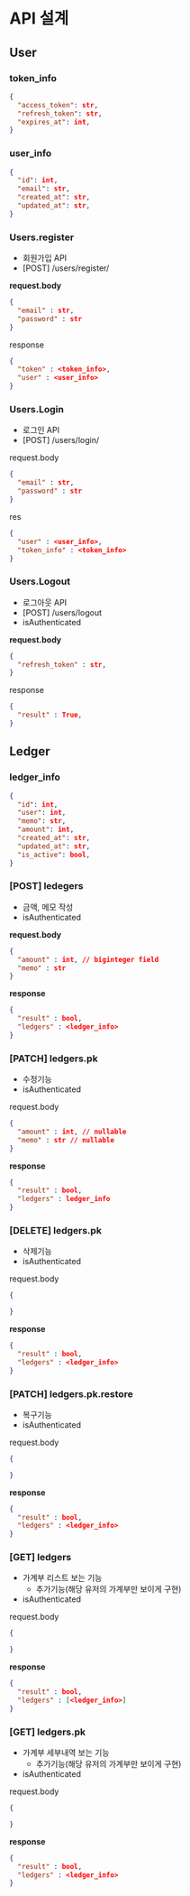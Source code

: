 # API 설계

## User

### token_info

```json
{
  "access_token": str,
  "refresh_token": str,
  "expires_at": int,
}
```

### user_info

```json
{
  "id": int,
  "email": str,
  "created_at": str,
  "updated_at": str,
}
```

### Users.register

- 회원가입 API
- [POST] /users/register/

**request.body**

```json
{  
  "email" : str,
  "password" : str
}
```

response

```json
{
  "token" : <token_info>,
  "user" : <user_info>
}
```

### Users.Login

- 로그인 API
- [POST] /users/login/

request.body

```json
{
  "email" : str,
  "password" : str
}
```

res

```json
{
  "user" : <user_info>,
  "token_info" : <token_info>
}
```

### Users.Logout

- 로그아웃 API
- [POST] /users/logout
- isAuthenticated

**request.body**

```json
{
  "refresh_token" : str,
}
```

response

```json
{
  "result" : True,
}
```

## Ledger

### ledger_info

```json
{
  "id": int,
  "user": int,
  "memo": str,
  "amount": int,
  "created_at": str,
  "updated_at": str,
  "is_active": bool,
}
```

### [POST] ledegers

- 금액, 메모 작성
- isAuthenticated

**request.body**

```json
{
  "amount" : int, // biginteger field
  "memo" : str
}
```

**response**

```json
{
  "result" : bool,
  "ledgers" : <ledger_info>
}
```

### [PATCH] ledgers.pk

- 수정기능
- isAuthenticated

request.body

```json
{
  "amount" : int, // nullable
  "memo" : str // nullable
}
```

**response**

```json
{
  "result" : bool,
  "ledgers" : ledger_info
}
```

### [DELETE] ledgers.pk

- 삭제기능
- isAuthenticated

request.body

```json
{

}
```

**response**

```json
{
  "result" : bool,
  "ledgers" : <ledger_info>
}
```

### [PATCH] ledgers.pk.restore

- 복구기능
- isAuthenticated

request.body

```json
{

}
```

**response**

```json
{
  "result" : bool,
  "ledgers" : <ledger_info>
}
```

### [GET] ledgers

- 가계부 리스트 보는 기능
    - 추가기능(해당 유저의 가계부만 보이게 구현)
- isAuthenticated

request.body

```json
{

}
```

**response**

```json
{
  "result" : bool,
  "ledgers" : [<ledger_info>]
}
```

### [GET] ledgers.pk

- 가계부 세부내역 보는 기능
    - 추가기능(해당 유저의 가계부만 보이게 구현)
- isAuthenticated

request.body

```json
{

}
```

**response**

```json
{
  "result" : bool,
  "ledgers" : <ledger_info>
}
```
